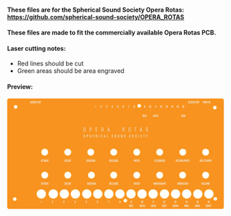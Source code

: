 #### These files are for the Spherical Sound Society Opera Rotas: https://github.com/spherical-sound-society/OPERA_ROTAS

#### These files are made to fit the commercially available Opera Rotas PCB.

#### Laser cutting notes:
- Red lines should be cut
- Green areas should be area engraved

#### Preview:
![panel](/O-R.png)
